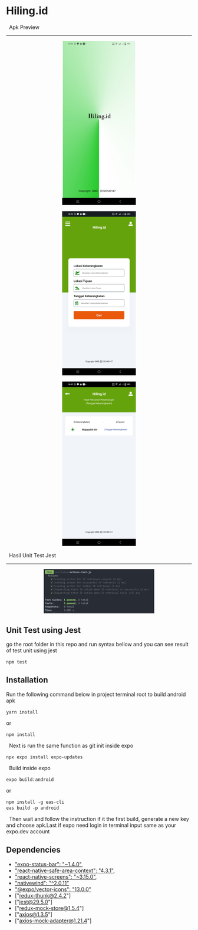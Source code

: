 # Hiling.id

&nbsp;
Apk Preview

---

<p align="center">
    <img width="200px" src="assets/tampilan1.jpg">
</p>

<p align="center">
    <img width="200px" src="assets/tampilan2.jpg">
</p>

<p align="center">
    <img width="200px" src="assets/tampilan3.jpg">
</p>

&nbsp;
Hasil Unit Test Jest

---

<p align="center">
    <img width="300px" src="assets/hasiltest.png">
</p>

## Unit Test using Jest

go the root folder in this repo and run syntax bellow and you can see result of test unit using jest

```
npm test
```

## Installation

Run the following command below in project terminal root to build android apk

```
yarn install
```

or

```
npm install
```

&nbsp;
Next is run the same function as git init inside expo

```
npx expo install expo-updates
```

&nbsp;
Build inside expo

```
expo build:android
```

or

```
npm install -g eas-cli
eas build -p android
```

&nbsp;
Then wait and follow the instruction if it the first build, generate a new key and choose apk.Last if expo need login in terminal input same as your expo.dev account
&nbsp;

## Dependencies

- ["expo-status-bar": "~1.4.0"](https://docs.expo.dev/versions/latest/sdk/status-bar/),
- ["react-native-safe-area-context": "4.3.1"](https://docs.expo.dev/versions/latest/sdk/safe-area-context/),
- ["react-native-screens": "~3.15.0"](https://docs.expo.dev/versions/latest/sdk/screens/),
- ["nativewind": "^2.0.11"](https://www.nativewind.dev/quick-starts/expo)
- ["@expo/vector-icons": "13.0.0"](https://icons.expo.fyi/)
- ["redux-thunk@2.4.2"]
- ["jest@29.5.0"]
- ["redux-mock-store@1.5.4"]
- ["axios@1.3.5"]
- ["axios-mock-adapter@1.21.4"]
